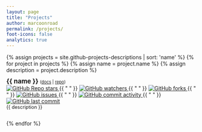 ```yaml
---
layout: page
title: "Projects"
author: marcoonroad
permalink: /projects/
foot-icons: false
analytics: true
---
```


<style>
    .github-project-name {
        font-weight: bold;
        font-size: 1.2em !important;
    }

    .github-project-item {
        /*
        display: inline-block;
        */
        padding-top: 0.75em;
        padding-bottom: 0.75em;
    }
    .github-project-item:last-of-type hr {
        display: none;
        visibility: none;
    }
    .github-project-topics li {
        display: inline-block;
        margin-left: 0.2em;
        margin-right: 0.2em;
        margin-top: 0.1em;
        margin-bottom: 0.1em;
        color: white;
        background-color: black;
        padding-left: 0.5em;
        padding-right: 0.5em;
        padding-bottom: 0.25em;
        padding-top: 0.25em;
        border-radius: 10px;
        font-size: 0.8em;
    }
    .github-project-topics li a,
    .github-project-topics li a:hover {
        text-transform: none;
        text-decoration: none;
        color: white;
    }
    .github-project-topics li:hover {
        opacity: 0.9;
    }
    .github-project-topics:first-child {
        margin-left: 0em;
    }
    .github-project-topics:last-child {
        margin-right: 0em;
    }
    .github-project-description {
        font-style: none;
        font-size: 0.9em;
    }
    ul.github-projects-list {
        list-style-type: none;
        padding: 0;
        margin: 0;
    }
</style>

<div class="github-projects-descriptions">
<ul class="github-projects-list">
{% assign projects = site.github-projects-descriptions | sort: 'name' %}
{% for project in projects %}
   {% assign name = project.name %}
   {% assign description = project.description %}
    <li id="github-project-{{ name }}" class="github-project-item">
        <span class="github-project-name">{{ name }}</span>
        <span style="font-size: 0.8em">
        (<a href="https://marcoonroad.dev/{{ name }}">docs</a> |
        <a href="https://github.com/marcoonroad/{{ name }}">repo</a>)
        </span> <br/>
        <a href="https://github.com/marcoonroad/{{ name }}/stargazers">
            <img alt="GitHub Repo stars" src="https://img.shields.io/github/stars/marcoonroad/{{ name }}">
        </a>
        <!-- Stars :star: <span id="github-project-{{ name }}-stars">?</span> --> <span>{{ " " }}</span>
        <a href="https://github.com/marcoonroad/{{ name }}/watchers">
            <img alt="GitHub watchers" src="https://img.shields.io/github/watchers/marcoonroad/{{ name }}">
        </a>
        <!-- Watches :eye: <span id="github-project-{{ name }}-watches">?</span> --> <span>{{ " " }}</span>
        <a href="https://github.com/marcoonroad/{{ name }}/network/members">
            <img alt="GitHub forks" src="https://img.shields.io/github/forks/marcoonroad/{{ name }}">
        </a>
        <!-- Forks :fork_and_knife: <span id="github-project-{{ name }}-forks">?</span> --> <span>{{ " " }}</span>
        <a href="https://github.com/marcoonroad/{{ name }}/issues">
            <img alt="GitHub issues" src="https://img.shields.io/github/issues/marcoonroad/{{ name }}"/>
        </a>
        <span>{{ " " }}</span>
        <a href="https://github.com/marcoonroad/{{ name }}/pulse">
        <img alt="GitHub commit activity" src="https://img.shields.io/github/commit-activity/y/marcoonroad/{{ name }}"/>
        </a>
        <span>{{ " " }}</span>
        <a href="https://github.com/marcoonroad/{{ name }}/commits">
        <img alt="GitHub last commit" src="https://img.shields.io/github/last-commit/marcoonroad/{{ name }}"/>
        </a>
        <!-- Issues :information_source: <span id="github-project-{{ name }}-issues">?</span> --> <br/>
        <span id="github-project-{{ name }}-description" class="github-project-description">{{ description }}</span> <br/>
        <ul id="github-project-{{ name }}-topics" class="github-project-topics"></ul>
        <script>
            (async () => {
                /*
                let etag = localStorage.getItem('github-project-{{ name }}-etag');
                let modified = localStorage.getItem('github-project-{{ name }}-modified');
                let cached = localStorage.getItem('github-project-{{ name }}-cached') || '{}';
                const url = 'https://api.github.com/repos/marcoonroad/{{ name }}';
                const headers = {
                    'Accept': 'application/vnd.github.v3+json',
                };
                if (!!etag) {
                    headers['If-None-Match'] = '"' + etag + '"';
                }
                if (!!modified) {
                    headers['If-Modified-Since'] = modified;
                }
                const cache = 'default';
                const span = document.querySelector("#github-project-{{ name }}-description");
                let response = null;
                if (!span.innerText && !span.innerHTML) {
                    response = await fetch(url, { headers, cache });
                }
                let retries = 1;
                while (response != null && response.status == 403) {
                    if (retries > 3) {
                        response = null;
                        //span.innerHTML = '<span style="color: red">Failed to retrieve project description!</span>';
                        //return;
                        break;
                    }
                    await new Promise((resolve, reject) => {
                        setTimeout(() => resolve(true), 1000);
                    });
                    response = await fetch(url, { headers, cache });
                    retries += 1;
                }
                let json = {};
                if (response == null || response.status == 304 || retries > 3) {
                    json = JSON.parse(cached);
                }
                else {
                    json = await response.json();
                    cached = JSON.stringify(json);
                    etag = response.headers.get('etag');
                    modified = response.headers.get('last-modified');
                    if (etag.startsWith('"') || etag.endsWith('"')) {
                        etag = etag.replace(/"/g, '');
                    }
                    localStorage.setItem('github-project-{{ name }}-etag', etag);
                    localStorage.setItem('github-project-{{ name }}-cached', cached);
                    localStorage.setItem('github-project-{{ name }}-modified', modified);
                }
                if (json.description) {
                    let description = json.description
                        .split(' ')
                        .filter(word => !word.startsWith(':') && !word.endsWith(':'))
                        .join(' ');
                    span.innerText = description;
                }
                if (json.topics) {
                    const topics = document.querySelector("#github-project-{{ name }}-topics");
                    topics.innerHTML = topics.innerHTML || "";
                    for (let topic of json.topics) {
                        topics.innerHTML += '<li><a href="https://github.com/topics/' + topic + '">#' + topic + '</a></li>';
                    }
                }
                */
                //const forks = json.forks_count;
                //const issues = json.open_issues_count;
                //const stars = json.stargazers_count;
                //const watches = json.watchers_count;
                //document.querySelector("#github-project-{{ name }}-forks").innerText = forks;
                //document.querySelector("#github-project-{{ name }}-stars").innerText = stars;
                // document.querySelector("#github-project-{{ name }}-issues").innerText = issues;
                //document.querySelector("#github-project-{{ name }}-watches").innerText = watches;
            })().catch(console.error);
        </script>
        <br/>
        <hr/>
    </li>
{% endfor %}
</ul>
</div>
